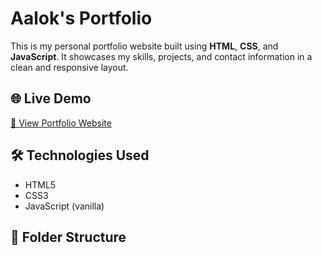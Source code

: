 # Aalok's Portfolio

This is my personal portfolio website built using **HTML**, **CSS**, and **JavaScript**. It showcases my skills, projects, and contact information in a clean and responsive layout.

## 🌐 Live Demo

[🔗 View Portfolio Website](https://your-domain.com)  
<!-- Replace with your .com.np, Netlify, or Vercel URL -->

## 🛠️ Technologies Used

- HTML5
- CSS3
- JavaScript (vanilla)

## 📁 Folder Structure

